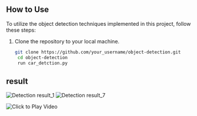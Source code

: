 ## How to Use
To utilize the object detection techniques implemented in this project, follow these steps:

1. Clone the repository to your local machine.
   ```bash
   git clone https://github.com/your_username/object-detection.git
    cd object-detection
    run car_detction.py
## result
![Detection result_1](assets/12109496.jpg)
![Detection result_7](assets/58321582.jpg)

![Click to Play Video](assets/video.gif)
